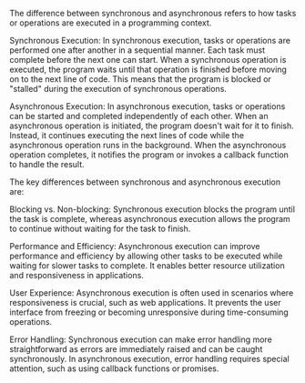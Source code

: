 The difference between synchronous and asynchronous refers to how tasks or operations are executed in a programming context.

Synchronous Execution:
In synchronous execution, tasks or operations are performed one after another in a sequential manner. Each task must complete before the next one can start. When a synchronous operation is executed, the program waits until that operation is finished before moving on to the next line of code. This means that the program is blocked or "stalled" during the execution of synchronous operations.

Asynchronous Execution:
In asynchronous execution, tasks or operations can be started and completed independently of each other. When an asynchronous operation is initiated, the program doesn't wait for it to finish. Instead, it continues executing the next lines of code while the asynchronous operation runs in the background. When the asynchronous operation completes, it notifies the program or invokes a callback function to handle the result.

The key differences between synchronous and asynchronous execution are:

Blocking vs. Non-blocking: Synchronous execution blocks the program until the task is complete, whereas asynchronous execution allows the program to continue without waiting for the task to finish.

Performance and Efficiency: Asynchronous execution can improve performance and efficiency by allowing other tasks to be executed while waiting for slower tasks to complete. It enables better resource utilization and responsiveness in applications.

User Experience: Asynchronous execution is often used in scenarios where responsiveness is crucial, such as web applications. It prevents the user interface from freezing or becoming unresponsive during time-consuming operations.

Error Handling: Synchronous execution can make error handling more straightforward as errors are immediately raised and can be caught synchronously. In asynchronous execution, error handling requires special attention, such as using callback functions or promises.